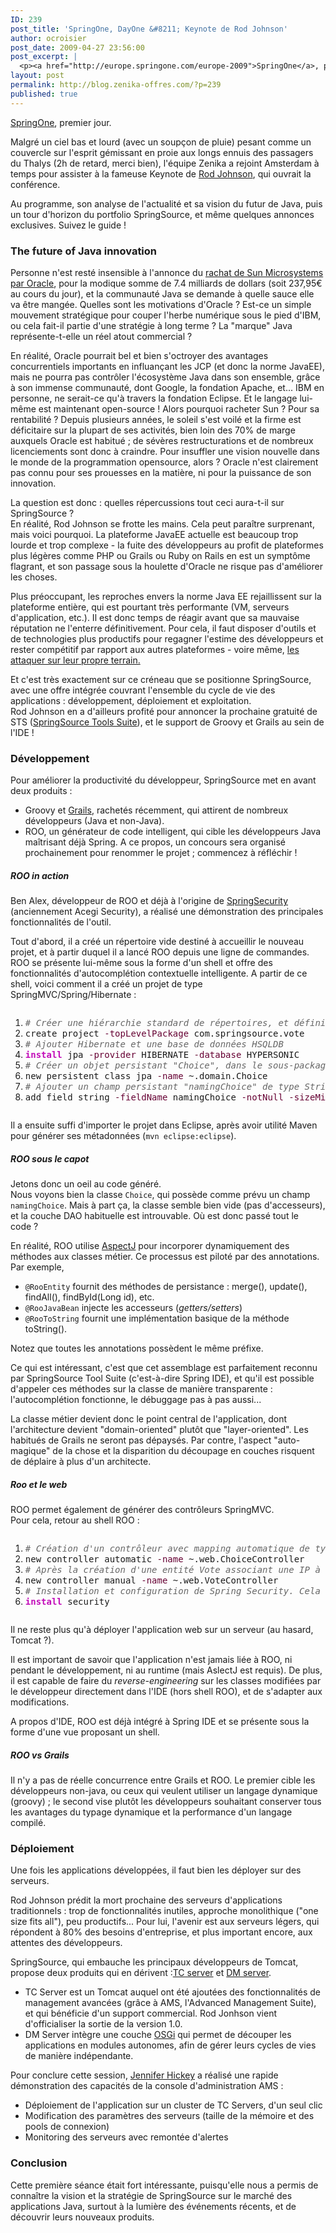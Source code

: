 ```yaml
---
ID: 239
post_title: 'SpringOne, DayOne &#8211; Keynote de Rod Johnson'
author: ocroisier
post_date: 2009-04-27 23:56:00
post_excerpt: |
  <p><a href="http://europe.springone.com/europe-2009">SpringOne</a>, premier jour.</p> <p>Malgré un ciel bas et lourd (avec un soupçon de pluie) pesant comme un couvercle sur l'esprit gémissant en proie aux longs ennuis des passagers du Thalys (2h de retard, merci bien), l'équipe Zenika a rejoint Amsterdam à temps pour assister à la fameuse Keynote de <a href="http://europe.springone.com/europe-2009/speaker/Rod+Johnson">Rod Johnson</a>, qui ouvrait la conférence.</p> <p>Au programme, son analyse de l'actualité et sa vision du futur de Java, puis un tour d'horizon du portfolio SpringSource, et même quelques annonces exclusives. Suivez le guide&nbsp;!</p>
layout: post
permalink: http://blog.zenika-offres.com/?p=239
published: true
---
```

<p><a href="http://europe.springone.com/europe-2009">SpringOne</a>, premier jour.</p> <p>Malgré un ciel bas et lourd (avec un soupçon de pluie) pesant comme un couvercle sur l'esprit gémissant en proie aux longs ennuis des passagers du Thalys (2h de retard, merci bien), l'équipe Zenika a rejoint Amsterdam à temps pour assister à la fameuse Keynote de <a href="http://europe.springone.com/europe-2009/speaker/Rod+Johnson">Rod Johnson</a>, qui ouvrait la conférence.</p> <p>Au programme, son analyse de l'actualité et sa vision du futur de Java, puis un tour d'horizon du portfolio SpringSource, et même quelques annonces exclusives. Suivez le guide&nbsp;!</p>
<!--more-->
<h3>The future of Java innovation</h3> <p>Personne n'est resté insensible à l'annonce du <a href="http://www.sun.com/third-party/global/oracle/index.jsp">rachat de Sun Microsystems par Oracle</a>, pour la modique somme de 7.4 milliards de dollars (soit 237,95€ au cours du jour), et la communauté Java se demande à quelle sauce elle va être mangée. Quelles sont les motivations d'Oracle&nbsp;? Est-ce un simple mouvement stratégique pour couper l'herbe numérique sous le pied d'IBM, ou cela fait-il partie d'une stratégie à long terme&nbsp;? La "marque" Java représente-t-elle un réel atout commercial&nbsp;?</p> <p>En réalité, Oracle pourrait bel et bien s'octroyer des avantages concurrentiels importants en influançant les JCP (et donc la norme JavaEE), mais ne pourra pas contrôler l'écosystème Java dans son ensemble, grâce à son immense communauté, dont Google, la fondation Apache, et... IBM en personne, ne serait-ce qu'à travers la fondation Eclipse. Et le langage lui-même est maintenant open-source&nbsp;! Alors pourquoi racheter Sun&nbsp;? Pour sa rentabilité&nbsp;? Depuis plusieurs années, le soleil s'est voilé et la firme est déficitaire sur la plupart de ses activités, bien loin des 70% de marge auxquels Oracle est habitué&nbsp;; de sévères restructurations et de nombreux licenciements sont donc à craindre. Pour insuffler une vision nouvelle dans le monde de la programmation opensource, alors&nbsp;? Oracle n'est clairement pas connu pour ses prouesses en la matière, ni pour la puissance de son innovation.</p> <p>La question est donc&nbsp;: quelles répercussions tout ceci aura-t-il sur SpringSource ?<br />
En réalité, Rod Johnson se frotte les mains. Cela peut paraître surprenant, mais voici pourquoi. La plateforme JavaEE actuelle est beaucoup trop lourde et trop complexe - la fuite des développeurs au profit de plateformes plus légères comme PHP ou Grails ou Ruby on Rails en est un symptôme flagrant, et son passage sous la houlette d'Oracle ne risque pas d'améliorer les choses.</p> <p>Plus préoccupant, les reproches envers la norme Java EE rejaillissent sur la plateforme entière, qui est pourtant très performante (VM, serveurs d'application, etc.). Il est donc temps de réagir avant que sa mauvaise réputation ne l'enterre définitivement. Pour cela, il faut disposer d'outils et de technologies plus productifs pour regagner l'estime des développeurs et rester compétitif par rapport aux autres plateformes - voire même, <a href="http://www.caucho.com/resin-3.0/quercus/">les attaquer sur leur propre terrain.</a></p> <p>Et c'est très exactement sur ce créneau que se positionne SpringSource, avec une offre intégrée couvrant l'ensemble du cycle de vie des applications&nbsp;: développement, déploiement et exploitation.<br />
Rod Johnson en a d'ailleurs profité pour annoncer la prochaine gratuité de STS (<a href="http://www.springsource.com/products/sts">SpringSource Tools Suite</a>), et le support de Groovy et Grails au sein de l'IDE&nbsp;!</p> <h3>Développement</h3> <p>Pour améliorer la productivité du développeur, SpringSource met en avant deux produits&nbsp;:</p> <ul> <li>Groovy et <a href="http://www.grails.org/">Grails</a>, rachetés récemment, qui attirent de nombreux développeurs (Java et non-Java).</li> <li>ROO, un générateur de code intelligent, qui cible les développeurs Java maîtrisant déjà Spring. A ce propos, un concours sera organisé prochainement pour renommer le projet&nbsp;; commencez à réfléchir&nbsp;!</li> </ul> <h5>ROO in action</h5> <p>Ben Alex, développeur de ROO et déjà à l'origine de <a href="http://static.springsource.org/spring-security/site/index.html">SpringSecurity</a> (anciennement Acegi Security), a réalisé une démonstration des principales fonctionnalités de l'outil.</p> <p>Tout d'abord, il a créé un répertoire vide destiné à accueillir le nouveau projet, et à partir duquel il a lancé ROO depuis une ligne de commandes. ROO se présente lui-même sous la forme d'un shell et offre des fonctionnalités d'autocomplétion contextuelle intelligente. A partir de ce shell, voici comment il a créé un projet de type SpringMVC/Spring/Hibernate&nbsp;:</p> <pre class="bash code bash" style="font-family:inherit"><ol><li style="font-weight: normal;"><div style="font-family: monospace; font-weight: normal; font-style: normal; margin:0; padding:0; background:inherit;"><span style="color: #666666; font-style: italic;"># Créer une hiérarchie standard de répertoires, et définit le &quot;package racine&quot; du projet</span></div></li><li style="font-weight: normal;"><div style="font-family: monospace; font-weight: normal; font-style: normal; margin:0; padding:0; background:inherit;">create project <span style="color: #660033;">-topLevelPackage</span> com.springsource.vote</div></li><li style="font-weight: normal;"><div style="font-family: monospace; font-weight: normal; font-style: normal; margin:0; padding:0; background:inherit;"><span style="color: #666666; font-style: italic;"># Ajouter Hibernate et une base de données HSQLDB</span></div></li><li style="font-weight: normal;"><div style="font-family: monospace; font-weight: normal; font-style: normal; margin:0; padding:0; background:inherit;"><span style="color: #c20cb9; font-weight: bold;">install</span> jpa <span style="color: #660033;">-provider</span> HIBERNATE <span style="color: #660033;">-database</span> HYPERSONIC</div></li><li style="font-weight: normal;"><div style="font-family: monospace; font-weight: normal; font-style: normal; margin:0; padding:0; background:inherit;"><span style="color: #666666; font-style: italic;"># Créer un objet persistant &quot;Choice&quot;, dans le sous-package &quot;domain&quot;</span></div></li><li style="font-weight: normal;"><div style="font-family: monospace; font-weight: normal; font-style: normal; margin:0; padding:0; background:inherit;">new persistent class jpa <span style="color: #660033;">-name</span> ~.domain.Choice</div></li><li style="font-weight: normal;"><div style="font-family: monospace; font-weight: normal; font-style: normal; margin:0; padding:0; background:inherit;"><span style="color: #666666; font-style: italic;"># Ajouter un champ persistant &quot;namingChoice&quot; de type String, avec de règles de validation (Cf. JSR 303)</span></div></li><li style="font-weight: normal;"><div style="font-family: monospace; font-weight: normal; font-style: normal; margin:0; padding:0; background:inherit;">add field string <span style="color: #660033;">-fieldName</span> namingChoice <span style="color: #660033;">-notNull</span> <span style="color: #660033;">-sizeMin</span> <span style="color: #000000;">3</span><span style="color: #ff0000;">&quot;</span></div></li></ol></pre> <p>Il a ensuite suffi d'importer le projet dans Eclipse, après avoir utilité Maven pour générer ses métadonnées (<code>mvn eclipse:eclipse</code>).</p> <h5>ROO sous le capot</h5> <p>Jetons donc un oeil au code généré.<br />
Nous voyons bien la classe <code>Choice</code>, qui possède comme prévu un champ <code>namingChoice</code>. Mais à part ça, la classe semble bien vide (pas d'accesseurs), et la couche DAO habituelle est introuvable. Où est donc passé tout le code&nbsp;?</p> <p>En réalité, ROO utilise <a href="http://www.eclipse.org/aspectj/">AspectJ</a> pour incorporer dynamiquement des méthodes aux classes métier. Ce processus est piloté par des annotations. Par exemple,</p> <ul> <li><code>@RooEntity</code> fournit des méthodes de persistance&nbsp;: merge(), update(), findAll(), findById(Long id), etc.</li> <li><code>@RooJavaBean</code> injecte les accesseurs (<em>getters/setters</em>)</li> <li><code>@RooToString</code> fournit une implémentation basique de la méthode toString().</li> </ul> <p>Notez que toutes les annotations possèdent le même préfixe.</p> <p>Ce qui est intéressant, c'est que cet assemblage est parfaitement reconnu par SpringSource Tool Suite (c'est-à-dire Spring IDE), et qu'il est possible d'appeler ces méthodes sur la classe de manière transparente&nbsp;: l'autocomplétion fonctionne, le débuggage pas à pas aussi...</p> <p>La classe métier devient donc le point central de l'application, dont l'architecture devient "domain-oriented" plutôt que "layer-oriented". Les habitués de Grails ne seront pas dépaysés. Par contre, l'aspect "auto-magique" de la chose et la disparition du découpage en couches risquent de déplaire à plus d'un architecte.</p> <h5>Roo et le web</h5> <p>ROO permet également de générer des contrôleurs SpringMVC. <br />
Pour cela, retour au shell ROO&nbsp;:</p> <pre class="bash code bash" style="font-family:inherit"><ol><li style="font-weight: normal;"><div style="font-family: monospace; font-weight: normal; font-style: normal; margin:0; padding:0; background:inherit;"><span style="color: #666666; font-style: italic;"># Création d'un contrôleur avec mapping automatique de type [REST|http://blog.springsource.com/2009/03/08/rest-in-spring-3-mvc/]</span></div></li><li style="font-weight: normal;"><div style="font-family: monospace; font-weight: normal; font-style: normal; margin:0; padding:0; background:inherit;">new controller automatic <span style="color: #660033;">-name</span> ~.web.ChoiceController</div></li><li style="font-weight: normal;"><div style="font-family: monospace; font-weight: normal; font-style: normal; margin:0; padding:0; background:inherit;"><span style="color: #666666; font-style: italic;"># Après la création d'une entité Vote associant une IP à un Choice particulier, génération du contrôleur associé, cette fois en mode manuel : ce sera au développeur de l'implémenter et de gérer ses mappings.</span></div></li><li style="font-weight: normal;"><div style="font-family: monospace; font-weight: normal; font-style: normal; margin:0; padding:0; background:inherit;">new controller manual <span style="color: #660033;">-name</span> ~.web.VoteController</div></li><li style="font-weight: normal;"><div style="font-family: monospace; font-weight: normal; font-style: normal; margin:0; padding:0; background:inherit;"><span style="color: #666666; font-style: italic;"># Installation et configuration de Spring Security. Cela crée un fichier de configuration &quot;application-context-security.xml&quot; qui protège les contrôleurs. Si on essaie d'accéder à une ressource protégée, la page de login apparaît, et après login, l'utilisateur est redirigé vers la page initialement demandée.</span></div></li><li style="font-weight: normal;"><div style="font-family: monospace; font-weight: normal; font-style: normal; margin:0; padding:0; background:inherit;"><span style="color: #c20cb9; font-weight: bold;">install</span> security</div></li></ol></pre> <p>Il ne reste plus qu'à déployer l'application web sur un serveur (au hasard, Tomcat ?). <br /></p> <p>Il est important de savoir que l'application n'est jamais liée à ROO, ni pendant le développement, ni au runtime (mais AslectJ est requis). De plus, il est capable de faire du <em>reverse-engineering</em> sur les classes modifiées par le développeur directement dans l'IDE (hors shell ROO), et de s'adapter aux modifications.<br /></p> <p>A propos d'IDE, ROO est déjà intégré à Spring IDE et se présente sous la forme d'une vue proposant un shell.</p> <h5>ROO vs Grails</h5> <p>Il n'y a pas de réelle concurrence entre Grails et ROO. Le premier cible les développeurs non-java, ou ceux qui veulent utiliser un langage dynamique (groovy)&nbsp;; le second vise plutôt les développeurs souhaitant conserver tous les avantages du typage dynamique et la performance d'un langage compilé.</p> <h3>Déploiement</h3> <p>Une fois les applications développées, il faut bien les déployer sur des serveurs.<br /></p> <p>Rod Johnson prédit la mort prochaine des serveurs d'applications traditionnels&nbsp;: trop de fonctionnalités inutiles, approche monolithique ("one size fits all"), peu productifs... Pour lui, l'avenir est aux serveurs légers, qui répondent à 80% des besoins d'entreprise, et plus important encore, aux attentes des développeurs.</p> <p>SpringSource, qui embauche les principaux développeurs de Tomcat, propose deux produits qui en dérivent :<a href="http://www.springsource.com/products/tcserver">TC server</a> et <a href="http://www.springsource.com/products/dmserver">DM server</a>.</p> <ul> <li>TC Server est un Tomcat auquel ont été ajoutées des fonctionnalités de management avancées (grâce à AMS, l'Advanced Management Suite), et qui bénéficie d'un support commercial. Rod Jonhson vient d'officialiser la sortie de la version 1.0.</li> <li>DM Server intègre une couche <a href="http://www.osgi.org/">OSGi</a> qui permet de découper les applications en modules autonomes, afin de gérer leurs cycles de vies de manière indépendante.</li> </ul> <p>Pour conclure cette session, <a href="http://europe.springone.com/europe-2009/speaker/Jennifer+Hickey">Jennifer Hickey</a> a réalisé une rapide démonstration des capacités de la console d'administration AMS&nbsp;:</p> <ul> <li>Déploiement de l'application sur un cluster de TC Servers, d'un seul clic</li> <li>Modification des paramètres des serveurs (taille de la mémoire et des pools de connexion)</li> <li>Monitoring des serveurs avec remontée d'alertes</li> </ul> <h3>Conclusion</h3> <p>Cette première séance était fort intéressante, puisqu'elle nous a permis de connaître la vision et la stratégie de SpringSource sur le marché des applications Java, surtout à la lumière des événements récents, et de découvrir leurs nouveaux produits.</p>